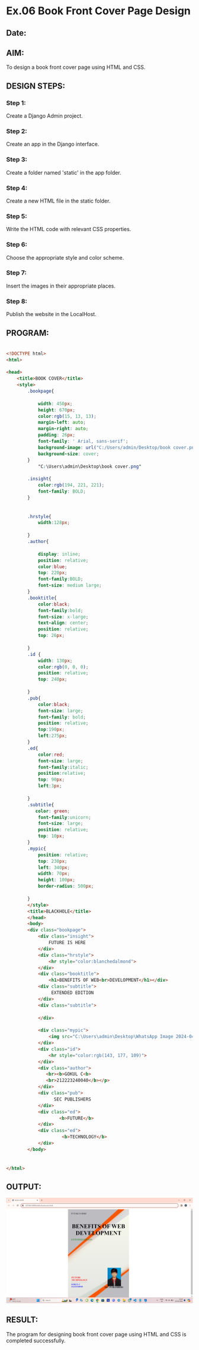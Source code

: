 # Ex.06 Book Front Cover Page Design
## Date:

## AIM:
To design a book front cover page using HTML and CSS.

## DESIGN STEPS:

### Step 1:
Create a Django Admin project.

### Step 2:
Create an app in the Django interface.

### Step 3:
Create a folder named 'static' in the app folder.

### Step 4:
Create a new HTML file in the static folder.

### Step 5:
Write the HTML code with relevant CSS properties.

### Step 6:
Choose the appropriate style and color scheme.

### Step 7:
Insert the images in their appropriate places.

### Step 8:
Publish the website in the LocalHost.

## PROGRAM:
```html

<!DOCTYPE html>
<html>

<head>
    <title>BOOK COVER</title>
    <style>
        .bookpage{

            width: 450px;
            height: 670px;
            color:rgb(15, 13, 13);
            margin-left: auto;
            margin-right: auto;
            padding: 26px;
            font-family: ' Arial, sans-serif';
            background-image: url("C:/Users/admin/Desktop/book cover.png");
            background-size: cover;
        }
            "C:\Users\admin\Desktop\book cover.png"
        
        .insight{
            color:rgb(194, 221, 221);
            font-family: BOLD;
        }
        
        
        .hrstyle{
            width:128px;
            
        }
        .author{
        
            display: inline;
            position: relative;
            color:blue;
            top: 220px;
            font-family:BOLD;
            font-size: medium large;
        }
        .booktitle{
            color:black;
            font-family:bold;
            font-size: x-large;
            text-align: center;
            position: relative;
            top: 26px;
        
        }
        .id {
            width: 130px;
            color:rgb(0, 0, 0);
            position: relative;
            top: 240px;
            
        }
        .pub{
            color:black;
            font-size: large;
            font-family: bold;
            position: relative;
            top:190px;
            left:275px;
        }
        .ed{
            color:red;
            font-size: large;
            font-family:italic;
            position:relative;
            top: 90px;
            left:3px;
        
        }
        .subtitle{
           color: green;
            font-family:unicorn;
            font-size: large;
            position: relative;
            top: 10px;
        }
        .mypic{
            position: relative;
            top: 230px;
            left: 340px;
            width: 70px;
            height: 100px;
            border-radius: 500px;

        }
        </style>
        <title>BLACKHOLE</title>
        </head>
        <body>
        <div class="bookpage">
            <div class="insight">
                FUTURE IS HERE
            </div>
            <div class="hrstyle">
                <hr style="color:blanchedalmond">
            </div>
            <div class="booktitle">
                <h1>BENEFITS OF WEB<br>DEVELOPMENT</h1></div>
            <div class="subtitle">
                 EXTENDED EDITION
            </div>
            <div class="subtitle">
                 
            </div>

            <div class="mypic">
                <img src="C:\Users\admin\Desktop\WhatsApp Image 2024-04-10 at 21.43.07_d896cd9f.jpg" width="110" height="150"  style="vertical-align:middle;margin:0px -40px" >
            </div>
            <div class="id">
                <hr style="color:rgb(143, 177, 109)">
            </div>
            <div class="author">
               <br><b>GOKUL C<b>
               <br>212223240040</b></p>
            </div>
            <div class="pub">
                  SEC PUBLISHERS
            </div>
            <div class="ed">
                    <b>FUTURE</b> 
            </div>
            <div class="ed">
                     <b>TECHNOLOGY</b>
            </div>
        </body>
        

</html>

```


## OUTPUT:

![alt text](image-1.png)

## RESULT:
The program for designing book front cover page using HTML and CSS is completed successfully.
